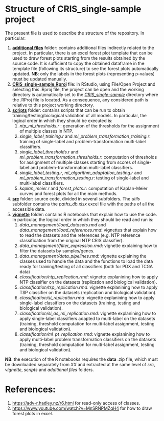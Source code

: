 # Structure of CRIS_single-sample project

The present file is used to describe the structure of the repository.
In particular:

1. [**additional files**](https://github.com/DEIB-GECO/CRIS_single-sample/tree/main/CRIS_single-sample/additional%20files) folder: contains additional files indirectly related to the project. In particular, there is an excel forest plot template that can be used to draw forest plots starting from the results obtained by the source code.
It is sufficient to copy the obtained dataframe in the template file (following its structure) to see the forest plots automatically updated. **NB**: only the labels in the forest plots (representing p-values) must be updated manually. 
2. [**CRIS_single-sample.Rproj**](https://github.com/DEIB-GECO/CRIS_single-sample/tree/main/CRIS_single-sample/CRIS_single-sample.Rproj) file: in RStudio, using File/Open Project and selecting this .Rproj file, the project can be open and the working directory is automatically set to the [*CRIS_single-sample*](https://github.com/DEIB-GECO/CRIS_single-sample/tree/main/CRIS_single-sample) directory where the .RProj file is located. As a consequence, any considered path is relative to this project working directory.
3.  [**scripts**](https://github.com/DEIB-GECO/CRIS_single-sample/tree/main/CRIS_single-sample/scripts) folder: contains scripts that can be run to obtain training/testing/biological validation of all models.
In particular, the logical order in which they should be executed is:
	1. *ntp_ml_thresholds.r* : generation of the thresholds for the assignment of multiple classes in NTP.
	2. *single_label_training.r* and *ml_problem_transformation_training.r*: training of single-label and problem-transformation multi-label classifiers.
	3. *single_label_thresholds.r*  and *ml_problem_transformation_thresholds.r*: computation of thresholds for assignment of multiple classes starting from scores 	 of single-label and problem-transformation multi-label classifiers.
	4. *single_label_testing.r*, *ml_algorithm_adaptation_testing.r*  and *ml_problem_transformation_testing.r*: testing of single-label and multi-label 		 classifiers.
	5. *kaplan_meier.r* and *forest_plots.r*: computation of Kaplan-Meier curves and forest plots for all the main methods.
4. [**src**](https://github.com/DEIB-GECO/CRIS_single-sample/tree/main/CRIS_single-sample/src) folder: source code, divided in several subfolders. The *utils* subfolder contains the *paths_db.xlsx* excel file with the paths of all the accessible data.
5. [**vignette**](https://github.com/DEIB-GECO/CRIS_single-sample/tree/main/CRIS_single-sample/vignette) folder: contains R notebooks that explain how to use the code. In particular, the logical order in which they should be read and run is:
	1. *data_management/load_datasets.rmd* and *data_management/load_references.rmd*: vignettes that explain how to read the datasets and the references (e.g. NTP 	        reference classification from the original NTP CRIS classifier).
	2. *data_management/filter_expression.rmd*: vignette explaining how to filter the datasets by samples/genes.
	3. *data_management/data_pipelines.rmd*: vignette explaining the classes used to handle the data and the functions to load the data ready for training/testing 		of all classifiers (both for PDX and TCGA data)
	4. *classification/ntp_replication.rmd*: vignette explanining how to apply NTP classifier on the datasets (replication and biological validation).
	5. *classification/tsp_replication.rmd*: vignette explanining how to apply TSP classifier on the datasets (replication and biological validation).
	6. *classification/sl_replication.rmd*: vignette explanining how to apply single-label classifiers on the datasets (training, testing and biological 		 validation).
	7. *classification/sl_as_ml_replication.rmd*: vignette explanining how to apply single-label classifiers adapted to multi-label on the datasets (training, 	    threshold computation for multi-label assignment, testing and biological validation).
	8. *classification/ml_pt_replication.rmd*: vignette explanining how to apply multi-label problem transformation classifiers on the datasets (training, 		 threshold computation for multi-label assignment, testing and biological validation).

**NB**: the execution of the R notebooks requires the **data** .zip file, which must be downloaded separately from *XX* and extracted at the same level of *src*, *vignette*, *scripts* and *additional files* folders.

# References:
1. https://adv-r.hadley.nz/r6.html for read-only access of classes.
2. https://www.youtube.com/watch?v=MnSRNPMZqH4 for how to draw forest plots in excel.

